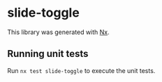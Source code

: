 # slide-toggle

This library was generated with [Nx](https://nx.dev).

## Running unit tests

Run `nx test slide-toggle` to execute the unit tests.
